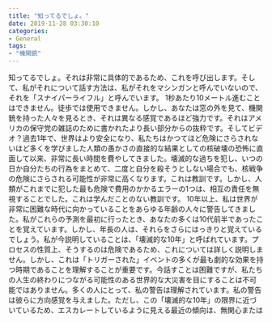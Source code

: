 ```yaml
---
title: "知ってるでしょ。"
date: 2019-11-28 03:30:10
categories:
- General
tags:
- "機関銃"
---
```


知ってるでしょ。それは非常に具体的であるため、これを呼び出します。そして、私がそれについて話す方法は、私がそれをマシンガンと呼んでいないので、それを「スナイパーライフル」と呼んでいます。 1秒あたり10メートル進むことはできません。徒歩では使用できません。しかし、あなたは窓の外を見て、機関銃を持った人々を見るとき、それは異なる感覚であるほど強力です。それはアメリカの保守党の雑誌のために書かれたより長い部分からの抜粋です。そしてビデオ？過去1年で、世界はより安全になり、私たちはかつてほど危険にさらされないほど多くを学びました人類の愚かさの直接的な結果としての核破壊の恐怖に直面して以来、非常に長い時間を費やしてきました。壊滅的な過ちを犯し、いつの日か自分たちの行為をまとめて、二度と自分を殺そうとしない場合でも、核戦争の危険にさらされる可能性が非常に高くなります。これは教訓です。しかし、人類がこれまでに犯した最も危険で費用のかかるエラーの1つは、相互の責任を無視することでした。これは学んだことのない教訓です。 10年以上、私は世界が非常に困難な時代に向かっていることをあらゆる年齢の人々に警告してきました。私がこれらの予測を最初に行ったとき、あなたの多くは10代前半であったことを覚えています。しかし、年長の人は、それらをさらにはっきりと覚えているでしょう。私が今説明していることは、「壊滅的な10年」と呼ばれています。プロセスの性質上、そうするのは危険であるため、これについては詳しく説明しません。しかし、これは「トリガーされた」イベントの多くが最も劇的な効果を持つ時期であることを理解することが重要です。今話すことは困難ですが、私たちの人生の終わりにつながる可能性のある世界的な大災害を目にすることは不可能ではありません。多くの人にとって、私の警告は理解されています。私の警告は彼らに方向感覚を与えました。ただし、この「壊滅的な10年」の限界に近づいているため、エスカレートしているように見える最近の傾向は、無関心または
